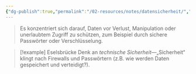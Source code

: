 ```yaml
---
{"dg-publish":true,"permalink":"/02-resources/notes/datensicherheit/","tags":["GFN/prüfungsrelevant/AP1/vorbereitung"],"noteIcon":"","updated":"2025-03-10T21:59:50.000+01:00"}
---
```


>Es konzentriert sich darauf, Daten vor Verlust, Manipulation oder unerlaubtem Zugriff zu schützen, zum Beispiel durch sichere Passwörter oder Verschlüsselung.

>[!example] Eselsbrücke
>Denk an _technische Sicherheit_—„Sicherheit“ klingt nach Firewalls und Passwörtern (z.B. wie werden Daten gespeichert und verteidigt?).